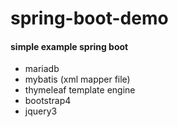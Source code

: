# spring-boot-demo

#### simple example spring boot
 - mariadb
 - mybatis (xml mapper file)
 - thymeleaf template engine
 - bootstrap4
 - jquery3
